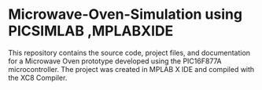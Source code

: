 # Microwave-Oven-Simulation using PICSIMLAB ,MPLABXIDE
This repository contains the source code, project files, and documentation for a Microwave Oven prototype developed using the PIC16F877A microcontroller. The project was created in MPLAB X IDE and compiled with the XC8 Compiler.
